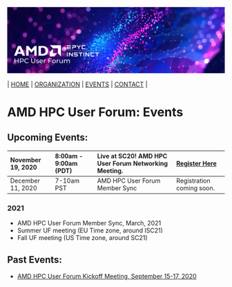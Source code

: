 <img src="../images/Smaller-AMDHPCUserTraining_header.png" alt="Comet Rack View" width="700px" />


| [HOME](https://amdhpcuserforum.github.io) | [ORGANIZATION](https://amdhpcuserforum.github.io/organization) | [EVENTS](https://amdhpcuserforum.github.io/events) | [CONTACT](https://amdhpcuserforum.github.io/contact) |


# AMD HPC User Forum: Events

## Upcoming Events:

| November 19, 2020 |  8:00am - 9:00am (PDT) | Live at SC20! AMD HPC User Forum Networking Meeting.| [Register Here](https://na.eventscloud.com/website/19100/) |
| :---- | :---- | :---- | :---- |
| December 11, 2020 | 7-10am PST | AMD HPC User Forum Member Sync | Registration coming soon. |

### 2021
* AMD HPC User Forum Member Sync, March, 2021
* Summer UF meeting (EU Time zone, around ISC21)
* Fall  UF meeting (US Time zone, around SC21)


## Past Events:
* [AMD HPC User Forum Kickoff Meeting, September 15-17, 2020](https://amdhpcuserforum.github.io/events/kickoff)



